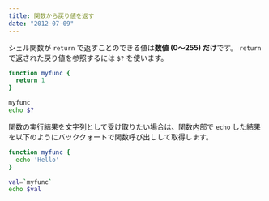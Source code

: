```yaml
---
title: 関数から戻り値を返す
date: "2012-07-09"
---
```


シェル関数が `return` で返すことのできる値は**数値 (0～255) だけ**です。
`return` で返された戻り値を参照するには `$?` を使います。

```bash
function myfunc {
  return 1
}

myfunc
echo $?
```

関数の実行結果を文字列として受け取りたい場合は、関数内部で `echo` した結果を以下のようにバッククォートで関数呼び出しして取得します。

```bash
function myfunc {
  echo 'Hello'
}

val=`myfunc`
echo $val
```


